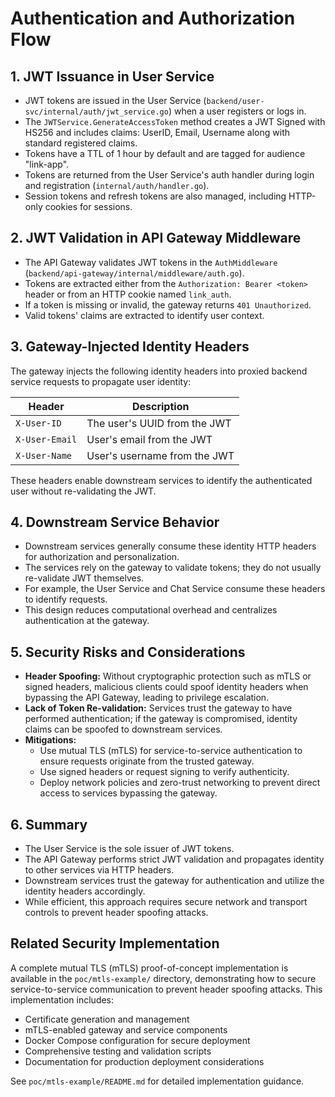 # Authentication and Authorization Flow

## 1. JWT Issuance in User Service

- JWT tokens are issued in the User Service (`backend/user-svc/internal/auth/jwt_service.go`) when a user registers or logs in.
- The `JWTService.GenerateAccessToken` method creates a JWT Signed with HS256 and includes claims: UserID, Email, Username along with standard registered claims.
- Tokens have a TTL of 1 hour by default and are tagged for audience "link-app".
- Tokens are returned from the User Service's auth handler during login and registration (`internal/auth/handler.go`).
- Session tokens and refresh tokens are also managed, including HTTP-only cookies for sessions.

## 2. JWT Validation in API Gateway Middleware

- The API Gateway validates JWT tokens in the `AuthMiddleware` (`backend/api-gateway/internal/middleware/auth.go`).
- Tokens are extracted either from the `Authorization: Bearer <token>` header or from an HTTP cookie named `link_auth`.
- If a token is missing or invalid, the gateway returns `401 Unauthorized`.
- Valid tokens' claims are extracted to identify user context.

## 3. Gateway-Injected Identity Headers

The gateway injects the following identity headers into proxied backend service requests to propagate user identity:

| Header       | Description                   |
|--------------|-------------------------------|
| `X-User-ID`  | The user's UUID from the JWT  |
| `X-User-Email`| User's email from the JWT     |
| `X-User-Name`| User's username from the JWT  |

These headers enable downstream services to identify the authenticated user without re-validating the JWT.

## 4. Downstream Service Behavior

- Downstream services generally consume these identity HTTP headers for authorization and personalization.
- The services rely on the gateway to validate tokens; they do not usually re-validate JWT themselves.
- For example, the User Service and Chat Service consume these headers to identify requests.
- This design reduces computational overhead and centralizes authentication at the gateway.

## 5. Security Risks and Considerations

- **Header Spoofing:** Without cryptographic protection such as mTLS or signed headers, malicious clients could spoof identity headers when bypassing the API Gateway, leading to privilege escalation.
- **Lack of Token Re-validation:** Services trust the gateway to have performed authentication; if the gateway is compromised, identity claims can be spoofed to downstream services.
- **Mitigations:**
  - Use mutual TLS (mTLS) for service-to-service authentication to ensure requests originate from the trusted gateway.
  - Use signed headers or request signing to verify authenticity.
  - Deploy network policies and zero-trust networking to prevent direct access to services bypassing the gateway.

## 6. Summary

- The User Service is the sole issuer of JWT tokens.
- The API Gateway performs strict JWT validation and propagates identity to other services via HTTP headers.
- Downstream services trust the gateway for authentication and utilize the identity headers accordingly.
- While efficient, this approach requires secure network and transport controls to prevent header spoofing attacks.

## Related Security Implementation

A complete mutual TLS (mTLS) proof-of-concept implementation is available in the `poc/mtls-example/` directory, demonstrating how to secure service-to-service communication to prevent header spoofing attacks. This implementation includes:

- Certificate generation and management
- mTLS-enabled gateway and service components
- Docker Compose configuration for secure deployment
- Comprehensive testing and validation scripts
- Documentation for production deployment considerations

See `poc/mtls-example/README.md` for detailed implementation guidance.
